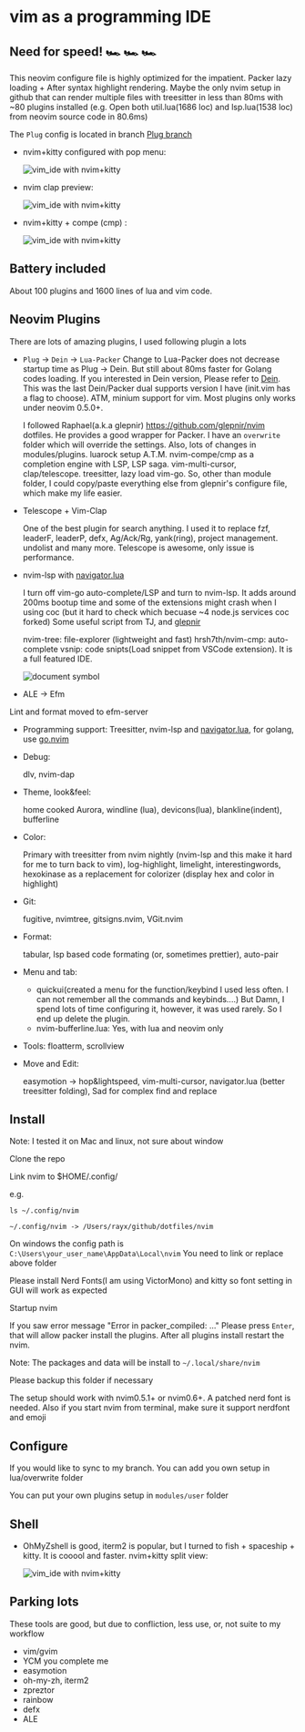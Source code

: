 # vim as a programming IDE

## Need for speed! 🏎 🏎 🏎

This neovim configure file is highly optimized for the impatient. Packer lazy loading + After syntax highlight rendering. Maybe the
only nvim setup in github that can render multiple files with treesitter in less than 80ms with ~80 plugins installed
(e.g. Open both util.lua(1686 loc) and lsp.lua(1538 loc) from neovim source code in 80.6ms)

The `Plug` config is located in branch [Plug branch](https://github.com/ray-x/dotfiles/tree/zprezto-plug)

- nvim+kitty configured with pop menu:

  ![vim_ide with nvim+kitty](https://github.com/ray-x/dotfiles/blob/master/img/menu.jpg?raw=true)

- nvim clap preview:

  ![vim_ide with nvim+kitty](https://github.com/ray-x/dotfiles/blob/master/img/clap.jpg?raw=true)

- nvim+kitty + compe (cmp) :

  ![vim_ide with
nvim+kitty](https://user-images.githubusercontent.com/1681295/109258178-db2e6d80-784d-11eb-9cef-8b1cc6435e01.png?raw=true)

## Battery included

About 100 plugins and 1600 lines of lua and vim code.

## Neovim Plugins

There are lots of amazing plugins,
I used following plugin a lots

- `Plug` -> `Dein` -> `Lua-Packer`
  Change to Lua-Packer does not
  decrease startup time as Plug -> Dein. But still about 80ms faster for Golang codes loading.
  If you interested in Dein version, Please refer to [Dein](https://github.com/ray-x/dotfiles/tree/nvim-comple).
  This was the last Dein/Packer dual supports version I have (init.vim has a flag to choose).
  ATM, minium support for vim. Most plugins only works under neovim 0.5.0+.

  I followed Raphael(a.k.a glepnir) https://github.com/glepnir/nvim dotfiles. He provides a good wrapper for
  Packer. I have an `overwrite` folder which will override the settings. Also, lots of changes in modules/plugins.
  luarock setup
  A.T.M. nvim-compe/cmp as a completion engine with LSP, LSP saga. vim-multi-cursor, clap/telescope. treesitter,
  lazy load vim-go. So, other than module folder, I could copy/paste everything else from glepnir's configure file,
  which make my life easier.

- Telescope + Vim-Clap

  One of the best plugin for search anything. I used it to replace fzf, leaderF, leaderP, defx, Ag/Ack/Rg, yank(ring), project management. undolist and many more. Telescope is awesome, only issue is performance.

- nvim-lsp with [navigator.lua](https://github.com/ray-x/navigator.lua)

  I turn off vim-go auto-complete/LSP and turn to nvim-lsp. It adds around 200ms bootup time and some of the extensions
  might crash when I using coc (but it hard to check which becuase ~4 node.js services coc forked)
  Some useful script from TJ, and [glepnir](https://github.com/glepnir)

  nvim-tree: file-explorer (lightweight and fast)
  hrsh7th/nvim-cmp: auto-complete
  vsnip: code snipts(Load snippet from VSCode extension). It is a full featured IDE.

  ![document symbol](https://github.com/ray-x/files/blob/master/img/navigator/doc_symbol.gif?raw=true)

- ALE -> Efm

Lint and format moved to efm-server

- Programming support:
  Treesitter, nvim-lsp and [navigator.lua](https://github.com/ray-x/navigator.lua), for golang, use [go.nvim](https://github.com/ray-x/go.nvim)

- Debug:

  dlv, nvim-dap

- Theme, look&feel:

  home cooked Aurora, windline (lua), devicons(lua), blankline(indent), bufferline

- Color:

  Primary with treesitter from nvim nightly (nvim-lsp and this make it hard for me to turn back to vim), log-highlight, limelight, interestingwords,
  hexokinase as a replacement for colorizer (display hex and color in highlight)

- Git:

  fugitive, nvimtree, gitsigns.nvim, VGit.nvim

- Format:

  tabular, lsp based code formating (or, sometimes prettier), auto-pair

- Menu and tab:

  - quickui(created a menu for the function/keybind I used less often. I can not remember all the commands and keybinds....)
    But Damn, I spend lots of time configuring it, however, it was used rarely. So I end up delete the plugin.
  - nvim-bufferline.lua: Yes, with lua and neovim only

- Tools: floatterm, scrollview

- Move and Edit:

  easymotion -> hop&lightspeed, vim-multi-cursor, navigator.lua (better treesitter folding), Sad for complex find and replace

## Install

Note: I tested it on Mac and linux, not sure about window

Clone the repo

Link nvim to $HOME/.config/

e.g.

```
ls ~/.config/nvim

~/.config/nvim -> /Users/rayx/github/dotfiles/nvim

```

On windows the config path is
`C:\Users\your_user_name\AppData\Local\nvim`
You need to link or replace above folder

Please install Nerd Fonts(I am using VictorMono) and kitty so font setting in GUI will work as expected

Startup nvim

If you saw error message "Error in packer_compiled: ..." Please press `Enter`, that will allow packer install the plugins.
After all plugins install restart the nvim.

Note:
The packages and data will be install to
`~/.local/share/nvim`

Please backup this folder if necessary

The setup should work with nvim0.5.1+ or nvim0.6+. A patched nerd font is needed. Also if you start nvim from terminal,
make sure it support nerdfont and emoji

## Configure

If you would like to sync to my branch. You can add you own setup in lua/overwrite folder

You can put your own plugins setup in `modules/user` folder

## Shell

- OhMyZshell is good, iterm2 is popular, but I turned to
  fish + spaceship + kitty. It is cooool and faster.
  nvim+kitty split view:

  ![vim_ide with nvim+kitty](https://github.com/ray-x/dotfiles/blob/master/img/kitty.jpg)

## Parking lots

These tools are good, but due to confliction, less use, or, not suite to my workflow

- vim/gvim
- YCM you complete me
- easymotion
- oh-my-zh, iterm2
- zpreztor
- rainbow
- defx
- ALE
